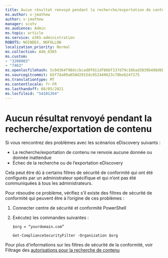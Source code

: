 ```yaml
---
title: Aucun résultat renvoyé pendant la recherche/exportation de contenu
ms.author: v-jmathew
author: v-jmathew
manager: scotv
ms.audience: Admin
ms.topic: article
ms.service: o365-administration
ROBOTS: NOINDEX, NOFOLLOW
localization_priority: Normal
ms.collection: Adm_O365
ms.custom:
- "3200003"
- "7463"
ms.openlocfilehash: 5c04364f98dccbcad0f011df866f137d79c166ad3839b408d6be447d50a87ac3
ms.sourcegitcommit: b5f7da89a650d2915dc652449623c78be6247175
ms.translationtype: MT
ms.contentlocale: fr-FR
ms.lasthandoff: 08/05/2021
ms.locfileid: "54101264"
---
```

# <a name="no-results-returned-during-content-searchexport"></a>Aucun résultat renvoyé pendant la recherche/exportation de contenu

Si vous rencontrez des problèmes avec les scénarios eDiscovery suivants :

- La recherche/exportation de contenu ne renvoie aucune donnée ou donnée inattendue
- Échec de la recherche ou de l’exportation eDiscovery

Cela peut être dû à certains filtres de sécurité de conformité qui ont été configurés par un administrateur spécifique et qui n’ont pas été communiquées à tous les administrateurs.

Pour résoudre ce problème, vérifiez s’il existe des filtres de sécurité de conformité qui peuvent être à l’origine de ces problèmes :

1. Connecter centre de sécurité et conformité PowerShell
2. Exécutez les commandes suivantes :

    `$org = “yourdomain.com”`

    `Get-ComplianceSecurityFilter -Organization $org`

Pour plus d’informations sur les filtres de sécurité de la conformité, voir Filtrage des [autorisations pour la recherche de contenu](https://docs.microsoft.com/microsoft-365/compliance/permissions-filtering-for-content-search)
